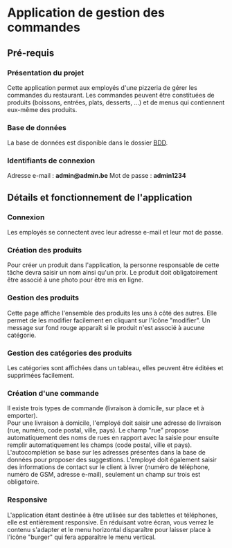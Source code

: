 # Application de gestion des commandes

## Pré-requis

### Présentation du projet

Cette application permet aux employés d'une pizzeria de gérer les commandes du restaurant. Les commandes peuvent être constituées de produits (boissons, entrées, plats, desserts, ...) et de menus qui contiennent eux-même des produits.

### Base de données

La base de données est disponible dans le dossier [BDD](https://github.com/HugoWeb23/projet_php/tree/master/BDD).

### Identifiants de connexion

Adresse e-mail : __admin@admin.be__ Mot de passe : __admin1234__

## Détails et fonctionnement de l'application

### Connexion

Les employés se connectent avec leur adresse e-mail et leur mot de passe.

### Création des produits

Pour créer un produit dans l'application, la personne responsable de cette tâche devra saisir un nom ainsi qu'un prix. Le produit doit obligatoirement être associé à une photo pour être mis en ligne.

### Gestion des produits

Cette page affiche l'ensemble des produits les uns à côté des autres. Elle permet de les modifier facilement en cliquant sur l'icône "modifier". Un message sur fond rouge apparaît si le produit n'est associé à aucune catégorie.

### Gestion des catégories des produits

Les catégories sont affichées dans un tableau, elles peuvent être éditées et supprimées facilement.

### Création d'une commande

Il existe trois types de commande (livraison à domicile, sur place et à emporter).         
Pour une livraison à domicile, l'employé doit saisir une adresse de livraison (rue, numéro, code postal, ville, pays). Le champ "rue" propose automatiquement des noms de rues en rapport avec la saisie pour ensuite remplir automatiquement les champs (code postal, ville et pays). L'autocomplétion se base sur les adresses présentes dans la base de données pour proposer des suggestions. L'employé doit également saisir des informations de contact sur le client à livrer (numéro de téléphone, numéro de GSM, adresse e-mail), seulement un champ sur trois est obligatoire.

### Responsive

L'application étant destinée à être utilisée sur des tablettes et téléphones, elle est entièrement responsive. En réduisant votre écran, vous verrez le contenu s'adapter et le menu horizontal disparaître pour laisser place à l'icône "burger" qui fera apparaître le menu vertical.